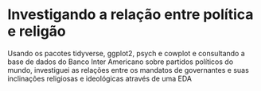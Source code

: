 # Investigando a relação entre política e religão
Usando os pacotes tidyverse, ggplot2, psych e cowplot e consultando a base de dados do Banco Inter Americano sobre partidos políticos do mundo, investiguei as relações entre os mandatos de governantes e suas inclinações religiosas e ideológicas através de uma EDA
